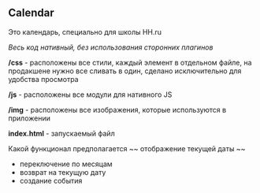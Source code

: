 Calendar
--

Это календарь, специально для школы HH.ru

*Весь код нативный, без использования сторонних плагинов*

**/css** - расположены все стили, каждый элемент в отдельном файле, на продакшене нужно все сливать в один, сделано исключительно для удобства просмотра

**/js** - расположены все модули для нативного JS

**/img** - расположены все изображения, которые используются в приложении

**index.html** - запускаемый файл



Какой функционал предполагается
~~ отображение текущей даты ~~
- переключение по месяцам
- возврат на текущую дату
- создание события
